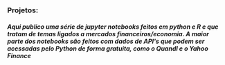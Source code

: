 ### Projetos:
##### Aqui publico uma série de jupyter notebooks feitos em python e R e que tratam de temas ligados a mercados financeiros/economia. A maior parte dos notebooks são feitos com dados de API's que podem ser acessadas pelo Python de forma gratuita, como o Quandl e o Yahoo Finance

